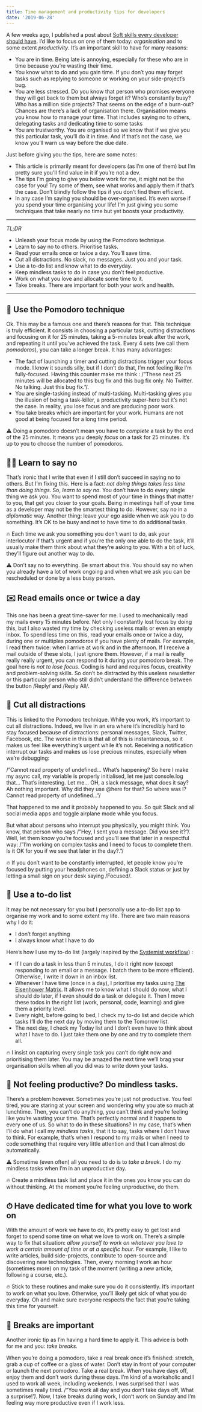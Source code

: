```yaml
---
title: Time management and productivity tips for developers
date: '2019-06-28'
---
```


A few weeks ago, I published a post about [Soft skills every developer should have](https://thomlom.dev/soft-skills-developers/). I’d like to focus on one of them today: _organisation_ and to some extent _productivity_. It’s an important skill to have for many reasons:

- You are in time. Being late is annoying, especially for these who are in time because you’re wasting their time.
- You know what to do and you gain time. If you don’t you may forget tasks such as replying to someone or working on your side-project’s bug.
- You are less stressed. Do you know that person who promises everyone they will get back to them but always forget it? Who’s constantly busy? Who has a million side projects? That seems on the edge of a burn-out? Chances are there’s a lack of organisation there. Organisation means you know how to manage your time. That includes saying no to others, delegating tasks and dedicating time to some tasks
- You are trustworthy. You are organised so we know that if we give you this particular task, you’ll do it in time. And if that’s not the case, we know you’ll warn us way before the due date.

Just before giving you the tips, here are some notes:

- This article is primarily meant for developers (as I’m one of them) but I’m pretty sure you’ll find value in it if you’re not a dev.
- The tips I’m going to give you below work for me, it might not be the case for you! Try some of them, see what works and apply them if that’s the case. Don’t blindly follow the tips if you don’t find them efficient.
- In any case I’m saying you should be over-organised. It’s even worse if you spend your time organising your life! I’m just giving you some techniques that take nearly no time but yet boosts your productivity.

---

_TL;DR_

- Unleash your focus mode by using the Pomodoro technique.
- Learn to say no to others. Prioritise tasks.
- Read your emails once or twice a day. You’ll save time.
- Cut all distractions. No slack, no messages. Just you and your task.
- Use a to-do list and know what to do everyday.
- Keep mindless tasks to do in case you don’t feel productive.
- Work on what you love and allocate some time to it.
- Take breaks. There are important for both your work and health.

---

## 🍅 Use the Pomodoro technique

Ok. This may be a famous one and there’s reasons for that. This technique is truly efficient. It consists in choosing a particular task, cutting distractions and focusing on it for 25 minutes, taking a 5-minutes break after the work, and repeating it until you’ve achieved the task. Every 4 sets (we call them _pomodoros_), you can take a longer break. It has many advantages:

- The fact of launching a timer and cutting distractions trigger your focus mode. I know it sounds silly, but if I don’t do that, I’m not feeling like I’m fully-focused. Having this counter make me think : /”These next 25 minutes will be allocated to this bug fix and this bug fix only. No Twitter. No talking. Just this bug fix.”/.
- You are single-tasking instead of multi-tasking. Multi-tasking gives you the illusion of being a task-killer, a productivity super-hero but it’s not the case. In reality, you lose focus and are producing poor work.
- You take breaks which are important for your work. Humans are not good at being focused for a long time period.

⚠️ Doing a pomodoro doesn’t mean you have to _complete_ a task by the end of the 25 minutes. It means you deeply _focus_ on a task for 25 minutes. It’s up to you to choose the number of pomodoros.

## 🙅‍♂️ Learn to say no

That’s ironic that I write that even if I still don’t succeed in saying no to others. But I’m fixing this. Here is a fact: _not doing things takes less time than doing things_. So, _learn to say no_. You don’t have to do every single thing we ask you. You want to spend most of your time in things that matter to you, that get you closer to your goals. Being in meetings half of your time as a developer may not be the smartest thing to do. However, say no in a _diplomatic_ way.
Another thing: leave your ego aside when we ask you to do something. It’s OK to be busy and not to have time to do additional tasks.

🔥 Each time we ask you something you don’t want to do, ask your interlocutor if that’s urgent and if you’re the only one able to do the task, it’ll usually make them think about what they’re asking to you. With a bit of luck, they’ll figure out another way to do.

⚠️ Don’t say no to everything. Be smart about this. You should say no when you already have a lot of work ongoing and when what we ask you can be rescheduled or done by a less busy person.

## ✉️ Read emails once or twice a day

This one has been a great time-saver for me. I used to mechanically read my mails every 15 minutes before. Not only I constantly lost focus by doing this, but I also wasted my time by checking useless mails or even an empty inbox. To spend less time on this, read your emails once or twice a day, during one or multiples pomodoros if you have plenty of mails. For example, I read them twice: when I arrive at work and in the afternoon. If I receive a mail outside of these slots, I just ignore them.
However, if a mail is really really really urgent, you can respond to it during your pomodoro break. The goal here is _not to lose focus_. Coding is hard and requires focus, creativity and problem-solving skills. So don’t be distracted by this useless newsletter or this particular person who still didn’t understand the difference between the button /Reply/ and /Reply All/.

## 🔕 Cut all distractions

This is linked to the Pomodoro technique. While you work, it’s important to cut all distractions. Indeed, we live in an era where it’s incredibly hard to stay focused because of distractions: personal messages, Slack, Twitter, Facebook, etc. The worse in this is that all of this is instantaneous, so it makes us feel like everything’s urgent while it’s not. Receiving a notification interrupt our tasks and makes us lose precious minutes, especially when we’re debugging:

/”Cannot read property of undefined… What’s happening? So here I make my async call, my variable is properly initialised, let me just console.log that… That’s interesting. Let me… OH, a slack message, what does it say? Ah nothing important. Why did they use @here for that? So where was I? Cannot read property of undefined…”/

That happened to me and it probably happened to you. So quit Slack and all social media apps and toggle airplane mode while you focus.

But what about persons who interrupt you physically, you might think. You know, that person who says /”Hey, I sent you a message. Did you see it?”/. Well, let them know you’re focused and you’ll see that later in a respectful way: /”I’m working on complex tasks and I need to focus to complete them. Is it OK for you if we see that later in the day?.”/

🔥 If you don’t want to be constantly interrupted, let people know you’re focused by putting your headphones on, defining a Slack status or just by letting a small sign on your desk saying /Focused/.

## 📝 Use a to-do list

It may be not necessary for you but I personally use a to-do list app to organise my work and to some extent my life. There are two main reasons why I do it:

- I don’t forget anything
- I always know what I have to do

Here’s how I use my to-do list (largely inspired by the [Systemist workflow](https://doist.com/blog/systemist-personal-workflow/)) :

- If I can do a task in less than 5 minutes, I do it right now (except responding to an email or a message. I batch them to be more efficient). Otherwise, I write it down in an inbox list.
- Whenever I have time (once in a day), I prioritise my tasks using [The Eisenhower Matrix](https://www.eisenhower.me/eisenhower-matrix/). It allows me to know what I should do now, what I should do later, if I even should do a task or delegate it. Then I move these todos in the right list (work, personal, code, learning) and give them a priority level.
- Every night, before going to bed, I check my to-do list and decide which tasks I’ll do the next day by moving them to the Tomorrow list.
- The next day, I check my Today list and I don’t even have to think about what I have to do. I just take them one by one and try to complete them all.

🔥 I insist on capturing every single task you can’t do right now and prioritising them later. You may be amazed the next time we’ll brag your organisation skills when all you did was to write down your tasks.

## 🤔 Not feeling productive? Do mindless tasks.

There’s a problem however. Sometimes you’re just not productive. You feel tired, you are staring at your screen and wondering why you ate so much at lunchtime. Then, you can’t do anything, you can’t think and you’re feeling like you’re wasting your time.
That’s perfectly normal and it happens to every one of us. So what to do in these situations? In my case, that’s when I’ll do what I call my _mindless tasks_, that it to say, tasks where I don’t have to think. For example, that’s when I respond to my mails or when I need to code something that require very little attention and that I can almost do automatically.

⚠️ Sometime (even often) all you need to do is to _take a break_. I do my mindless tasks when I’m in an unproductive day.

🔥 Create a mindless task list and place it in the ones you know you can do without thinking. At the moment you’re feeling unproductive, do them.

## ⏱ Have dedicated time for what you love to work on

With the amount of work we have to do, it’s pretty easy to get lost and forget to spend some time on what we love to work on. There’s a simple way to fix that situation: _allow yourself to work on whatever you love to work a certain amount of time or at a specific hour_. For example, I like to write articles, build side-projects, contribute to open-source and discovering new technologies. Then, every morning I work an hour (sometimes more) on my task of the moment (writing a new article, following a course, etc.).

🔥 Stick to these routines and make sure you do it consistently. It’s important to work on what you love. Otherwise, you’ll likely get sick of what you do everyday. Oh and make sure everyone respects the fact that you’re taking this time for yourself.

## 🌴 Breaks are important

Another ironic tip as I’m having a hard time to apply it. This advice is both for me and you: _take breaks._

When you’re doing a pomodoro, take a real break once it’s finished: stretch, grab a cup of coffee or a glass of water. Don’t stay in front of your computer or launch the next pomodoro. Take a real break.
When you have days off, enjoy them and don’t work during these days. I’m kind of a workaholic and I used to work all week, including weekends. I was surprised that I was sometimes really tired. /“You work all day and you don’t take days off, What a surprise!”/.
Now, I take breaks during work, I don’t work on Sunday and I’m feeling way more productive even if I work less.
